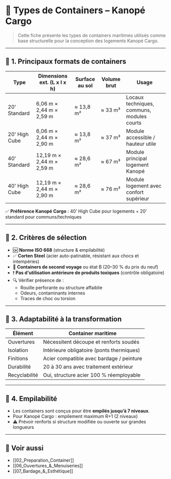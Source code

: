 # 🚢 Types de Containers – Kanopé Cargo

> Cette fiche présente les types de containers maritimes utilisés comme base structurelle pour la conception des logements Kanopé Cargo.

---

## 🧱 1. Principaux formats de containers

| Type            | Dimensions ext. (L x l x h) | Surface au sol | Volume brut | Usage |
|------------------|------------------------------|-----------------|--------------|-------|
| 20' Standard     | 6,06 m × 2,44 m × 2,59 m     | ≈ 13,8 m²       | ≈ 33 m³      | Locaux techniques, communs, modules courts |
| 20' High Cube    | 6,06 m × 2,44 m × 2,90 m     | ≈ 13,8 m²       | ≈ 37 m³      | Module accessible / hauteur utile         |
| 40' Standard     | 12,19 m × 2,44 m × 2,59 m    | ≈ 28,6 m²       | ≈ 67 m³      | Module principal logement Kanopé          |
| 40' High Cube    | 12,19 m × 2,44 m × 2,90 m    | ≈ 28,6 m²       | ≈ 76 m³      | Module logement avec confort supérieur    |

✅ **Préférence Kanopé Cargo** : 40’ High Cube pour logements + 20’ standard pour communs/techniques

---

## 🔧 2. Critères de sélection

- 🆗 **Norme ISO 668** (structure & empilabilité)
- ✅ **Corten Steel** (acier auto-patinable, résistant aux chocs et intempéries)
- 🔁 **Containers de second voyage** ou état B (20–30 % du prix du neuf)
- ❗ **Pas d'utilisation antérieure de produits toxiques** (contrôle obligatoire)
- 🔍 Vérifier présence de :
  - Rouille perforante ou structure affaiblie
  - Odeurs, contaminants internes
  - Traces de choc ou torsion

---

## 🧰 3. Adaptabilité à la transformation

| Élément         | Container maritime |
|------------------|--------------------|
| Ouvertures       | Nécessitent découpe et renforts soudés |
| Isolation        | Intérieure obligatoire (ponts thermiques) |
| Finitions        | Acier compatible avec bardage / peinture |
| Durabilité       | 20 à 30 ans avec traitement extérieur |
| Recyclabilité    | Oui, structure acier 100 % réemployable |

---

## 🧱 4. Empilabilité

- Les containers sont conçus pour être **empilés jusqu’à 7 niveaux**.
- Pour Kanopé Cargo : empilement maximum R+1 (2 niveaux)
- ⚠️ Prévoir renforts si structure modifiée ou ouverte sur grandes longueurs

---

## 🔗 Voir aussi

- [[02_Preparation_Container]]
- [[06_Ouvertures_&_Menuiseries]]
- [[07_Bardage_&_Esthétique]]
